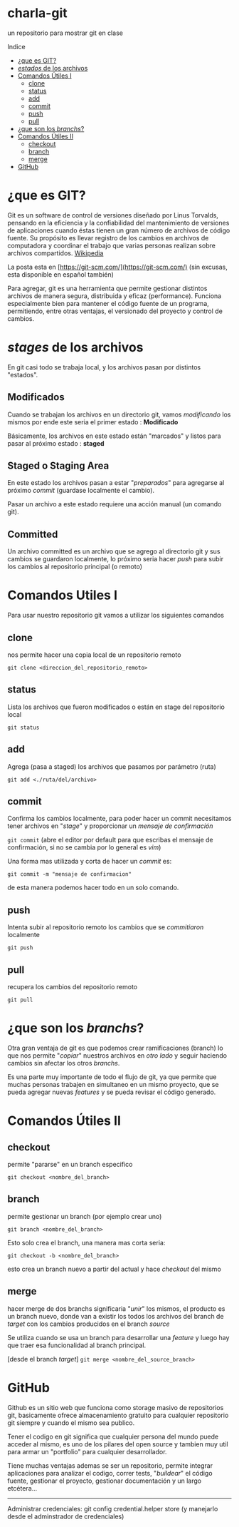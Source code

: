 # charla-git
un repositorio para mostrar git en clase

Indice

+ [¿que es GIT?]([#¿que-es-GIT?)
+ [_estados_ de los archivos](#estados-de-los-archivos)
+ [Comandos Útiles I](#Comandos-Útiles-I)
    -   [clone](#clone)
    -   [status](#status)
    -   [add](#add)
    -   [commit](#commit)
    -   [push](#push)
    -   [pull](#pull)
+ [¿que son los _branchs_?](#¿que-son-los-branchs?)
+ [Comandos Útiles II](#Comandos-Útiles-II)
    -   [checkout](#checkout)
    -   [branch](#branch)
    -   [merge](#merge)
+ [GitHub](#GitHub)

# ¿que es GIT?

Git es un software de control de versiones diseñado por Linus Torvalds, pensando en la eficiencia y la confiabilidad del mantenimiento de versiones de aplicaciones cuando éstas tienen un gran número de archivos de código fuente. Su propósito es llevar registro de los cambios en archivos de computadora y coordinar el trabajo que varias personas realizan sobre archivos compartidos. [Wikipedia](https://es.wikipedia.org/wiki/Git)

La posta esta en [https://git-scm.com/](https://git-scm.com/) (sin excusas, esta disponible en español también)

Para agregar, git es una herramienta que permite gestionar distintos archivos de manera segura, distribuida y eficaz (performance). 
Funciona especialmente bien para mantener el código fuente de un programa, permitiendo, entre otras ventajas, el versionado del proyecto y control de cambios.

# _stages_ de los archivos

En git casi todo se trabaja local, y los archivos pasan por distintos "estados".

## Modificados

Cuando se trabajan los archivos en un directorio git, vamos _modificando_ los mismos por ende este seria el primer estado : **Modificado**

Básicamente, los archivos en este estado están "marcados" y listos para pasar al próximo estado : **staged**

## Staged o Staging Area

En este estado los archivos pasan a estar "_preparados_" para agregarse al próximo _commit_ (guardase localmente el cambio).

Pasar un archivo a este estado requiere una acción manual (un comando git).

## Committed

Un archivo committed es un archivo que se agrego al directorio git y sus cambios se guardaron localmente, lo próximo seria hacer _push_ para subir los cambios al repositorio principal (o remoto)

# Comandos Utiles I

Para usar nuestro repositorio git vamos a utilizar los siguientes comandos

## clone

nos permite hacer una copia local de un repositorio remoto

`git clone <direccion_del_repositorio_remoto>`

## status

Lista los archivos que fueron modificados o están en stage del repositorio local

`git status`



## add

Agrega (pasa a staged) los archivos que pasamos por parámetro (ruta)

`git add <./ruta/del/archivo>`




## commit

Confirma los cambios localmente, para poder hacer un commit necesitamos tener archivos en "_stage_" y proporcionar un _mensaje de confirmación_

`git commit` (abre el editor por default para que escribas el mensaje de confirmación, si no se cambia por lo general es *vim*)

Una forma mas utilizada y corta de hacer un _commit_ es:

`git commit -m "mensaje de confirmacion"`

de esta manera podemos hacer todo en un solo comando.

## push

Intenta subir al repositorio remoto los cambios que se _commitiaron_ localmente

`git push`

## pull

recupera los cambios del repositorio remoto

`git pull`

# ¿que son los _branchs_?

Otra gran ventaja de git es que podemos crear ramificaciones (branch) lo que nos permite "_copiar_" nuestros archivos en _otro lado_ y seguir haciendo cambios sin afectar los otros _branchs_.

Es una parte muy importante de todo el flujo de git, ya que permite que muchas personas trabajen en simultaneo en un mismo proyecto, que se pueda agregar nuevas _features_ y se pueda revisar el código generado.

# Comandos Útiles II

## checkout

permite "pararse" en un branch especifico

`git checkout <nombre_del_branch>`

## branch

permite gestionar un branch (por ejemplo crear uno)

`git branch <nombre_del_branch>`

Esto solo crea el branch, una manera mas corta seria:

`git checkout -b <nombre_del_branch>`

esto crea un branch nuevo a partir del actual y hace _checkout_ del mismo

## merge

hacer merge de dos branchs significaria "_unir_" los mismos, el producto es un branch nuevo, donde van a existir los todos los archivos del branch de _target_ con los cambios producidos en el branch _source_

Se utiliza cuando se usa un branch para desarrollar una _feature_ y luego hay que traer esa funcionalidad al branch principal.

[desde el branch _target_]
`git merge <nombre_del_source_branch>`

# GitHub

Github es un sitio web que funciona como storage masivo de repositorios git, basicamente ofrece almacenamiento gratuito para cualquier repositorio git siempre y cuando el mismo sea publico.

Tener el codigo en git significa que cualquier persona del mundo puede acceder al mismo, es uno de los pilares del open source y tambien muy util para armar un "portfolio" para cualquier desarrollador.

Tiene muchas ventajas ademas se ser un repositorio, permite integrar aplicaciones para analizar el codigo, correr tests, "_buildear_" el código fuente, gestionar el proyecto, gestionar documentación y un largo etcétera...


---

Administrar credenciales: git config credential.helper store (y manejarlo desde el adminstrador de credenciales)